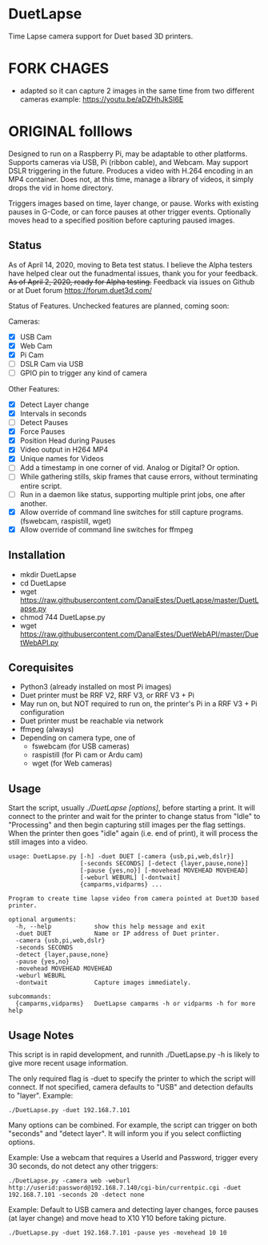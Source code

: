 # DuetLapse
Time Lapse camera support for Duet based 3D printers.

# FORK CHAGES
- adapted so it can capture 2 images in the same time from two different cameras
example: https://youtu.be/aDZHhJkSI6E

# ORIGINAL folllows


Designed to run on a Raspberry Pi, may be adaptable to other platforms. Supports cameras via USB, Pi (ribbon cable), and Webcam.  May support DSLR triggering in the future. Produces a video with H.264 encoding in an MP4 container. Does not, at this time, manage a library of videos, it simply drops the vid in home directory. 

Triggers images based on time, layer change, or pause.  Works with existing pauses in G-Code, or can force pauses at other trigger events. Optionally moves head to a specified position before capturing paused images. 

## Status

As of April 14, 2020, moving to Beta test status.  I believe the Alpha testers have helped clear out the funadmental issues, thank you for your feedback. ~~As of April 2, 2020, ready for Alpha testing.~~ Feedback via issues on Github or at Duet forum https://forum.duet3d.com/


Status of Features.  Unchecked features are planned, coming soon:

Cameras:
- [X] USB Cam
- [X] Web Cam
- [X] Pi Cam
- [ ] DSLR Cam via USB
- [ ] GPIO pin to trigger any kind of camera

Other Features:
- [X] Detect Layer change
- [X] Intervals in seconds
- [ ] Detect Pauses
- [X] Force Pauses
- [X] Position Head during Pauses
- [X] Video output in H264 MP4
- [X] Unique names for Videos
- [ ] Add a timestamp in one corner of vid. Analog or Digital? Or option. 
- [ ] While gathering stills, skip frames that cause errors, without terminating entire script. 
- [ ] Run in a daemon like status, supporting multiple print jobs, one after another. 
- [X] Allow override of command line switches for still capture programs. (fswebcam, raspistill, wget)
- [X] Allow override of command line switches for ffmpeg 

## Installation
* mkdir DuetLapse
* cd DuetLapse
* wget https://raw.githubusercontent.com/DanalEstes/DuetLapse/master/DuetLapse.py
* chmod 744 DuetLapse.py
* wget https://raw.githubusercontent.com/DanalEstes/DuetWebAPI/master/DuetWebAPI.py


## Corequisites 

* Python3 (already installed on most Pi images)
* Duet printer must be RRF V2, RRF V3, or RRF V3 + Pi
* May run on, but NOT required to run on, the printer's Pi in a RRF V3 + Pi configuration
* Duet printer must be reachable via network
* ffmpeg (always)
* Depending on camera type, one of
  * fswebcam (for USB cameras)
  * raspistill (for Pi cam or Ardu cam)
  * wget (for Web cameras)
  
## Usage

Start the script, usually *./DuetLapse \[options\]*, before starting a print.  It will connect to the printer and wait for the printer to change status from "Idle" to "Processing" and then begin capturing still images per the flag settings.  When the printer then goes "idle" again (i.e. end of print), it will process the still images into a video. 

```
usage: DuetLapse.py [-h] -duet DUET [-camera {usb,pi,web,dslr}]
                    [-seconds SECONDS] [-detect {layer,pause,none}]
                    [-pause {yes,no}] [-movehead MOVEHEAD MOVEHEAD]
                    [-weburl WEBURL] [-dontwait]
                    {camparms,vidparms} ...

Program to create time lapse video from camera pointed at Duet3D based
printer.

optional arguments:
  -h, --help            show this help message and exit
  -duet DUET            Name or IP address of Duet printer.
  -camera {usb,pi,web,dslr}
  -seconds SECONDS
  -detect {layer,pause,none}
  -pause {yes,no}
  -movehead MOVEHEAD MOVEHEAD
  -weburl WEBURL
  -dontwait             Capture images immediately.

subcommands:
  {camparms,vidparms}   DuetLapse camparms -h or vidparms -h for more help
```

## Usage Notes

This script is in rapid development, and runnith ./DuetLapse.py -h is likely to give more recent usage information. 

The only required flag is -duet to specify the printer to which the script will connect.  If not specified, camera defaults to "USB" and detection defaults to "layer". Example:
```
./DuetLapse.py -duet 192.168.7.101 
```

Many options can be combined.  For example, the script can trigger on both "seconds" and "detect layer". It will inform you if you select conflicting options. 

Example: Use a webcam that requires a UserId and Password, trigger every 30 seconds, do not detect any other triggers:
```
./DuetLapse.py -camera web -weburl http://userid:password@192.168.7.140/cgi-bin/currentpic.cgi -duet 192.168.7.101 -seconds 20 -detect none
```
Example: Default to USB camera and detecting layer changes, force pauses (at layer change) and move head to X10 Y10 before taking picture.
```
./DuetLapse.py -duet 192.168.7.101 -pause yes -movehead 10 10
```


  


